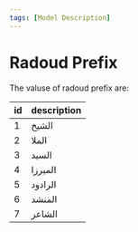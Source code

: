 ```yaml
---
tags: [Model Description]
---
```


# **Radoud Prefix**

The valuse of radoud prefix are:

id | description 
---------|----------
 1 | الشيخ 
 2 | الملا 
 3 | السيد
4 | الميرزا
5 | الرادود
6 | المنشد 
 7 | الشاعر
